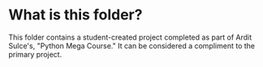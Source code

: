 # What is this folder?
This folder contains a student-created project completed as part of Ardit Sulce's, "Python Mega Course."
It can be considered a compliment to the primary project.